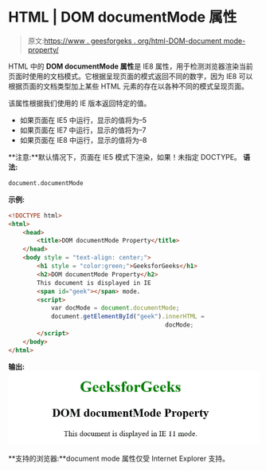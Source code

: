 # HTML | DOM documentMode 属性

> 原文:[https://www . geesforgeks . org/html-DOM-document mode-property/](https://www.geeksforgeeks.org/html-dom-documentmode-property/)

HTML 中的 **DOM documentMode 属性**是 IE8 属性，用于检测浏览器渲染当前页面时使用的文档模式。它根据呈现页面的模式返回不同的数字，因为 IE8 可以根据页面的文档类型加上某些 HTML 元素的存在以各种不同的模式呈现页面。

该属性根据我们使用的 IE 版本返回特定的值。

*   如果页面在 IE5 中运行，显示的值将为–5
*   如果页面在 IE7 中运行，显示的值将为–7
*   如果页面在 IE8 中运行，显示的值将为–8

**注意:**默认情况下，页面在 IE5 模式下渲染，如果！未指定 DOCTYPE。
**语法:**

```html
document.documentMode
```

**示例:**

```html
<!DOCTYPE html>
<html>
    <head>
        <title>DOM documentMode Property</title>
    </head>
    <body style = "text-align: center;">
        <h1 style = "color:green;">GeeksforGeeks</h1>
        <h2>DOM documentMode Property</h2>
        This document is displayed in IE 
        <span id="geek"></span> mode.
        <script>
            var docMode = document.documentMode;
            document.getElementById("geek").innerHTML =
                                            docMode;
        </script>
    </body>
</html>                    
```

**输出:**
![documentmode](img/dc617b11488e114527368418e87cadc1.png)

**支持的浏览器:**document mode 属性仅受 Internet Explorer 支持。